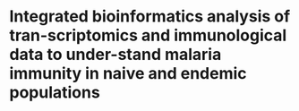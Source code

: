 # Integrated bioinformatics analysis of tran-scriptomics and immunological data to under-stand malaria immunity in naive and endemic populations
